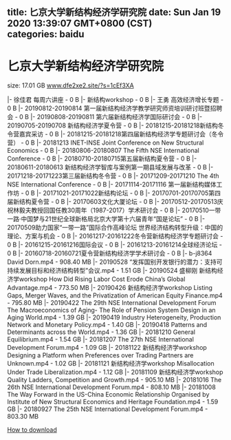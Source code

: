 
title: 匕京大学新结构经济学研究院
date: Sun Jan 19 2020 13:39:07 GMT+0800 (CST)    
categories: baidu
---

# 匕京大学新结构经济学研究院
size: 17.01 GB
 www.dfe2xe2.site/?s=1cEf3XA
 
|- 徐佳君 每周六讲座 - 0 B
|- 新结构workshop - 0 B
|- 王勇 高效经济增长专题 - 0 B
|- 20190812-20190814 第一届新结构经济学教学研究师资培训研讨班暨招聘会 - 0 B
|- 20190808-20190811 第六届新结构经济学国际研讨会 - 0 B
|- 20190705-20190708 新结构经济学夏令营 - 0 B
|- 20181215-20181218新结构冬令营嘉宾采访 - 0 B
|- 20181215-20181218第四届新结构经济学专题研讨会（冬令营） - 0 B
|- 20181213 INET-INSE Joint Conference on New Structural Economics - 0 B
|- 20180806-20180807 The Fifth NSE International Conference - 0 B
|- 20180710-20180715第五届新结构夏令营 - 0 B
|- 20180611-20180613 新结构经济学智库与案例第一期县域发展与改革 - 0 B
|- 20171218-20171223第三届新结构冬令营 - 0 B
|- 20171209-20171210 The 4th NSE International Conference - 0 B
|- 20171114-20171116 第一届新结构媒体工作坊 - 0 B
|- 20171021-20171022新结构论坛 - 0 B
|- 20170701-20170705第四届新结构夏令营 - 0 B
|- 20170603文化大厦论坛 - 0 B
|- 20170512-20170513庆祝林毅夫教授回国任教30周年（1987-2017）学术研讨会 - 0 B
|- 20170510一带一路·中国梦与21世纪全球新格局北京大学第十六届青年“国是论坛” - 0 B
|- 20170509助力国家“一带一路”国际合作高峰论坛 世界经济结构转型升级：中国的理论、方案与机会 - 0 B
|- 20161217-20161222冬令营新结构经济学专题研讨会 - 0 B
|- 20161215-20161216国际会议 - 0 B
|- 20161213-20161214全球经济论坛 - 0 B
|- 20160718-20160721夏令营新结构经济学学术研讨会 - 0 B
|- b-j8364 David Dorn.mp4 - 908.40 MB
|- 20190528 “发挥国别开发银行的潜力：支持可持续发展目标和经济结构转型”会议.mp4 - 1.51 GB
|- 20190524 盛柳刚 新结构经济学workshop How Did Rising Labor Cost Erode China’s Global Advantage.mp4 - 773.50 MB
|- 20190426 新结构经济学workshop Listing Gaps, Merger Waves, and the Privatization of American Equity Finance.mp4 - 795.80 MB
|- 20190422 The 29th NSE International Development Forum The Macroeconomics of Aging- The Role of Pension System Design in an Aging World.mp4 - 1.39 GB
|- 20190419 lndustry Heterogeneity, Production Network and Monetary Policy.mp4 - 1.40 GB
|- 20190418 Patterns and Determinants across the World.mp4 - 1.36 GB
|- 20181210 General Equilibrium.mp4 - 1.54 GB
|- 20181207 The 27th NSE International Development Forum.mp4 - 1.09 GB
|- 20181122 新结构经济学workshop Designing a Platform when Preferences over Trading Partners are Unknown.mp4 - 1.02 GB
|- 20181121 新结构经济学workshop Misallocation Under Trade Liberalization.mp4 - 1.12 GB
|- 20181109 新结构经济学workshop Quality Ladders, Competition and Growth.mp4 - 905.10 MB
|- 20181016 The 26th NSE International Development Forum.mp4 - 808.10 MB
|- 20181008 The Way Forward in the US-China Economic Relationship Organised by Institute of New Structural Economics and Heritage Foundation.mp4 - 1.59 GB
|- 20180927 The 25th NSE International Development Forum.mp4 - 803.30 MB

[How to download](https://bpcam.bemobtrk.com/go/2ceec3aa-1ca2-46d6-b9ff-aaa5c184517c?jno=2715)